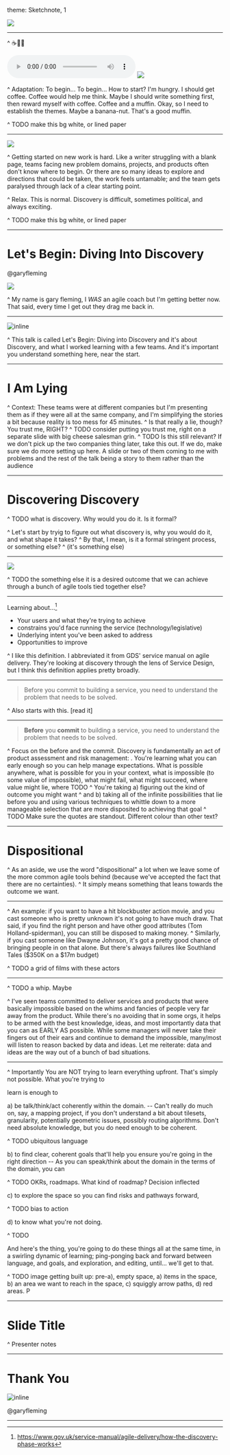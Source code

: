 theme: Sketchnote, 1

![](images/paper.jpg)

---

^ ☕🍌🧁

![hide](images/adaptation-trimmed.mp3)
![](images/paper.jpg)

^ Adaptation: To begin... To begin... How to start? I'm hungry. I should get coffee. Coffee would help me think. Maybe I should write something first, then reward myself with coffee. Coffee and a muffin. Okay, so I need to establish the themes. Maybe a banana-nut. That's a good muffin.

^ TODO make this bg white, or lined paper

---

![](images/paper.jpg)


^ Getting started on new work is hard. Like a writer struggling with a blank page, teams facing new problem domains, projects, and products often don't know where to begin. Or there are so many ideas to explore and directions that could be taken, the work feels untamable; and the team gets paralysed through lack of a clear starting point.

^ Relax. This is normal. Discovery is difficult, sometimes political, and always exciting.

^ TODO make this bg white, or lined paper


---

# Let's Begin: Diving Into Discovery

@garyfleming

![](images/paper.jpg)

^ My name is gary fleming, I *WAS* an agile coach but I'm getting better now. That said, every time I get out they drag me back in. 


---

![inline](images/pull-me-back-in.gif)

^ This talk is called Let's Begin: Diving into Discovery and it's about Discovery, and what I worked learning with a few teams. And it's important you understand something here, near the start.

---

# I Am Lying

^ Context: These teams were at different companies but I'm presenting them as if they were all at the same company, and I'm simplifying the stories a bit because reality is too mess for 45 minutes.
^ Is that really a lie, though? You trust me, RIGHT? 
^ TODO consider putting you trust me, right on a separate slide with big cheese salesman grin.
^ TODO Is this still relevant? If we don't pick up the two companies thing later, take this out. If we do, make sure we do more setting up here. A slide or two of them coming to me with problems and the rest of the talk being a story to them rather than the audience

---

# Discovering Discovery

^ TODO what is discovery. Why would you do it. Is it formal?

^ Let's start by tryig to figure out what discovery is, why you would do it, and what shape it takes?
^ By that, I mean, is it a formal stringent process, or something else?
^ (it's something else)

---

![](images/knot-heart.jpg)

^ TODO the something else it is a desired outcome that we can achieve through a bunch of agile tools tied together else?


---

Learning about...[^1]

* Your users and what they're trying to achieve
* constrains you'd face running the service (technology/legislative)
* Underlying intent you've been asked to address
* Opportunities to improve

[^1]: https://www.gov.uk/service-manual/agile-delivery/how-the-discovery-phase-works

^ I like this definition. I abbreviated it from GDS' service manual on agile delivery. They're looking at discovery through the lens of Service Design, but I think this definition applies pretty broadly.

---

> Before you commit to building a service, you need to understand the problem that needs to be solved.

^ Also starts with this. [read it]

---

 > **Before** you **commit** to building a service, you need to understand the problem that needs to be solved.

^ Focus on the before and the commit. Discovery is fundamentally an act of product assessment and risk management: . You're learning what you can early enough so you can help manage expectations. What is possible anywhere, what is possible for you in your context, what is impossible (to some value of impossible), what might fail, what might succeed, where value might lie, where TODO
^ You're taking a) figuring out the kind of outcome you might want
^ and b) taking all of the infinite possibilities that lie before you and using various techniques to whittle down to a more manageable selection that are more disposited to achieving that goal
^ TODO Make sure the quotes are standout. Different colour than other text?

---

# Dispositional

^ As an aside, we use the word "dispositional" a lot when we leave some of the more common agile tools behind (because we've accepted the fact that there are no certainties).
^ It simply means something that leans towards the outcome we want.

---

^ An example: if you want to have a hit blockbuster action movie, and you cast someone who is pretty unknown it's not going to have much draw. That said, if you find the right person and have other good attributes (Tom Holland-spiderman), you can still be disposed to making money.
^ Similarly, if you cast someone like Dwayne Johnson, it's got a pretty good chance of bringing people in on that alone. But there's always failures like Southland Tales ($350K on a $17m budget)

^ TODO a grid of films with these actors


---

^ TODO a whip. Maybe

^ I've seen teams committed to deliver services and products that were basically impossible based on the whims and fancies of people very far away from the product. While there's no avoiding that in some orgs, it helps to be armed with the best knowledge, ideas, and most importantly data that you can as EARLY AS possible. While some managers will never take their fingers out of their ears and continue to demand the impossible, many/most will listen to reason backed by data and ideas. Let me reiterate: data and ideas are the way out of a bunch of bad situations.

---

^ Importantly You are NOT trying to learn everything upfront. That's simply not possible. What you're trying to 

learn is enough to 

a) be talk/think/act coherently within the domain. -- Can't really do much on, say, a mapping project, if you don't understand a bit about tilesets, granularity, potentially geometric issues, possibly routing algorithms. Don't need absolute knowledge, but you do need enough to be coherent.

^ TODO ubiquitous language

b) to find clear, coherent goals that'll help you ensure you're going in the right direction -- As you can speak/think about the domain in the terms of the domain, you can 

^ TODO OKRs, roadmaps. What kind of roadmap? Decision inflected

c) to explore the space so you can find risks and pathways forward, 

^ TODO bias to action

d) to know what you're not doing.

^ TODO 

And here's the thing, you're going to do these things all at the same time, in a swirling dynamic of learning; ping-ponging back and forward between language, and goals, and exploration, and editing, until... we'll get to that.

^ TODO image getting built up: pre-a), empty space, a) items in the space, b) an area we want to reach in the space, c) squiggly arrow paths, d) red areas. P


---

# Slide Title

^ Presenter notes

---

# Thank You

![inline](images/cat3.gif)

@garyfleming

---
